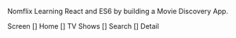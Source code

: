 Nomflix
Learning React and ES6 by building a Movie Discovery App.

Screen
[] Home
[] TV Shows
[] Search
[] Detail
